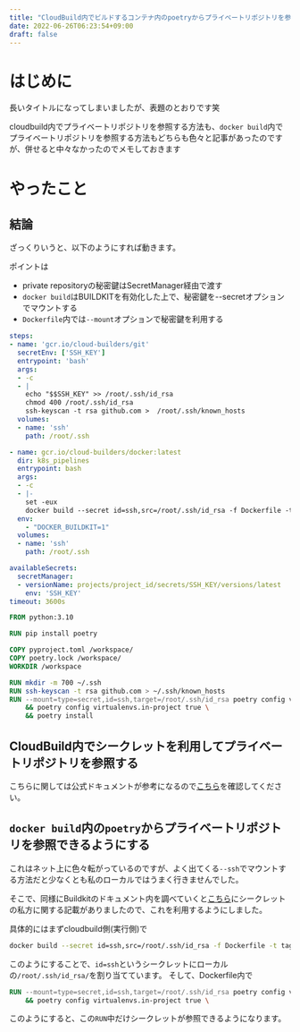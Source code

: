 ```yaml
---
title: "CloudBuild内でビルドするコンテナ内のpoetryからプライベートリポジトリを参照する方法"
date: 2022-06-26T06:23:54+09:00
draft: false
---
```

# はじめに
長いタイトルになってしまいましたが、表題のとおりです笑

cloudbuild内でプライベートリポジトリを参照する方法も、`docker build`内でプライベートリポジトリを参照する方法もどちらも色々と記事があったのですが、併せると中々なかったのでメモしておきます

# やったこと
## 結論

ざっくりいうと、以下のようにすれば動きます。

ポイントは
- private repositoryの秘密鍵はSecretManager経由で渡す
- `docker build`はBUILDKITを有効化した上で、秘密鍵を--secretオプションでマウントする
- `Dockerfile`内では`--mount`オプションで秘密鍵を利用する


```yaml
steps:
- name: 'gcr.io/cloud-builders/git'
  secretEnv: ['SSH_KEY']
  entrypoint: 'bash'
  args:
  - -c
  - |
    echo "$$SSH_KEY" >> /root/.ssh/id_rsa
    chmod 400 /root/.ssh/id_rsa
    ssh-keyscan -t rsa github.com >  /root/.ssh/known_hosts
  volumes:
  - name: 'ssh'
    path: /root/.ssh

- name: gcr.io/cloud-builders/docker:latest
  dir: k8s_pipelines
  entrypoint: bash
  args:
  - -c
  - |-
    set -eux
    docker build --secret id=ssh,src=/root/.ssh/id_rsa -f Dockerfile -t tag-name:latest .
  env:
    - "DOCKER_BUILDKIT=1"
  volumes:
  - name: 'ssh'
    path: /root/.ssh

availableSecrets:
  secretManager:
  - versionName: projects/project_id/secrets/SSH_KEY/versions/latest
    env: 'SSH_KEY'
timeout: 3600s
```

```Dockerfile
FROM python:3.10

RUN pip install poetry

COPY pyproject.toml /workspace/
COPY poetry.lock /workspace/
WORKDIR /workspace

RUN mkdir -m 700 ~/.ssh
RUN ssh-keyscan -t rsa github.com > ~/.ssh/known_hosts
RUN --mount=type=secret,id=ssh,target=/root/.ssh/id_rsa poetry config virtualenvs.create true \
    && poetry config virtualenvs.in-project true \
    && poetry install
```

## CloudBuild内でシークレットを利用してプライベートリポジトリを参照する

こちらに関しては公式ドキュメントが参考になるので[こちら](https://cloud.google.com/build/docs/access-github-from-build)を確認してください。

## `docker build`内の`poetry`からプライベートリポジトリを参照できるようにする

これはネット上に色々転がっているのですが、よく出てくる`--ssh`でマウントする方法だと少なくとも私のローカルではうまく行きませんでした。

そこで、同様にBuildkitのドキュメント内を調べていくと[こちら](https://docs.docker.jp/develop/develop-images/build_enhancements.html#new-docker-build-secret-information)にシークレットの私方に関する記載がありましたので、これを利用するようにしました。

具体的にはまずcloudbuild側(実行側)で

```bash
docker build --secret id=ssh,src=/root/.ssh/id_rsa -f Dockerfile -t tag-name:latest .
```

このようにすることで、`id=ssh`というシークレットにローカルの`/root/.ssh/id_rsa/`を割り当てています。
そして、Dockerfile内で

```Dockerfile
RUN --mount=type=secret,id=ssh,target=/root/.ssh/id_rsa poetry config virtualenvs.create true \
    && poetry config virtualenvs.in-project true \
```

このようにすると、この`RUN`中だけシークレットが参照できるようになります。